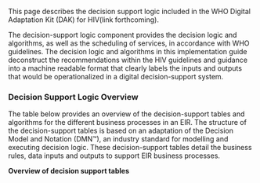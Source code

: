 This page describes the decision support logic included in the WHO
Digital Adaptation Kit (DAK) for HIV(link forthcoming).

The decision-support logic component provides the decision logic and
algorithms, as well as the scheduling of services, in accordance with
WHO guidelines. The decision logic and algorithms in this implementation
guide deconstruct the recommendations within the HIV guidelines
and guidance into a machine readable format that clearly labels the
inputs and outputs that would be operationalized in a digital
decision-support system.

### Decision Support Logic Overview
The table below provides an overview of the decision-support tables and
algorithms for the different business processes in an EIR. The structure
of the decision-support tables is based on an adaptation of the Decision
Model and Notation (DMN™), an industry standard for modelling and
executing decision logic. These decision-support tables detail the
business rules, data inputs and outputs to support EIR business
processes.

**Overview of decision support tables**
